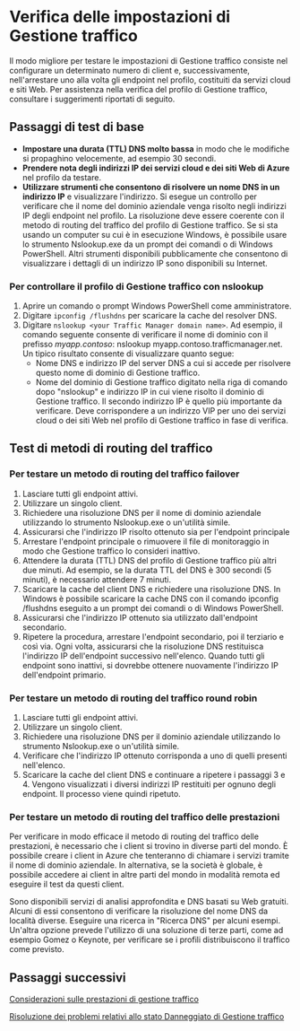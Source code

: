 <properties 
   pageTitle="Test delle impostazioni di Gestione traffico | Microsoft Azure"
   description="In questo articolo vengono fornite le informazioni per verificare le impostazioni di Gestione traffico"
   services="traffic-manager"
   documentationCenter=""
   authors="sdwheeler"
   manager="carmonm"
   editor="tysonn" />
<tags 
   ms.service="traffic-manager"
   ms.devlang="na"
   ms.topic="article"
   ms.tgt_pltfrm="na"
   ms.workload="infrastructure-services"
   ms.date="03/17/2016"
   ms.author="sewhee" />  

# Verifica delle impostazioni di Gestione traffico

Il modo migliore per testare le impostazioni di Gestione traffico consiste nel configurare un determinato numero di client e, successivamente, nell'arrestare uno alla volta gli endpoint nel profilo, costituiti da servizi cloud e siti Web. Per assistenza nella verifica del profilo di Gestione traffico, consultare i suggerimenti riportati di seguito.

## Passaggi di test di base

- **Impostare una durata (TTL) DNS molto bassa** in modo che le modifiche si propaghino velocemente, ad esempio 30 secondi.
- **Prendere nota degli indirizzi IP dei servizi cloud e dei siti Web di Azure** nel profilo da testare.
- **Utilizzare strumenti che consentono di risolvere un nome DNS in un indirizzo IP** e visualizzare l'indirizzo. Si esegue un controllo per verificare che il nome del dominio aziendale venga risolto negli indirizzi IP degli endpoint nel profilo. La risoluzione deve essere coerente con il metodo di routing del traffico del profilo di Gestione traffico. Se si sta usando un computer su cui è in esecuzione Windows, è possibile usare lo strumento Nslookup.exe da un prompt dei comandi o di Windows PowerShell. Altri strumenti disponibili pubblicamente che consentono di visualizzare i dettagli di un indirizzo IP sono disponibili su Internet.

### Per controllare il profilo di Gestione traffico con nslookup

1. Aprire un comando o prompt Windows PowerShell come amministratore.
2. Digitare `ipconfig /flushdns` per scaricare la cache del resolver DNS.
3. Digitare `nslookup <your Traffic Manager domain name>`. Ad esempio, il comando seguente consente di verificare il nome di dominio con il prefisso *myapp.contoso*: nslookup myapp.contoso.trafficmanager.net. Un tipico risultato consente di visualizzare quanto segue:
   - Nome DNS e indirizzo IP del server DNS a cui si accede per risolvere questo nome di dominio di Gestione traffico.
   - Nome del dominio di Gestione traffico digitato nella riga di comando dopo "nslookup" e indirizzo IP in cui viene risolto il dominio di Gestione traffico. Il secondo indirizzo IP è quello più importante da verificare. Deve corrispondere a un indirizzo VIP per uno dei servizi cloud o dei siti Web nel profilo di Gestione traffico in fase di verifica.

## Test di metodi di routing del traffico

### Per testare un metodo di routing del traffico failover

1. Lasciare tutti gli endpoint attivi.
2. Utilizzare un singolo client.
3. Richiedere una risoluzione DNS per il nome di dominio aziendale utilizzando lo strumento Nslookup.exe o un'utilità simile.
4. Assicurarsi che l'indirizzo IP risolto ottenuto sia per l'endpoint principale
5. Arrestare l'endpoint principale o rimuovere il file di monitoraggio in modo che Gestione traffico lo consideri inattivo.
6. Attendere la durata (TTL) DNS del profilo di Gestione traffico più altri due minuti. Ad esempio, se la durata TTL del DNS è 300 secondi (5 minuti), è necessario attendere 7 minuti.
7. Scaricare la cache del client DNS e richiedere una risoluzione DNS. In Windows è possibile scaricare la cache DNS con il comando ipconfig /flushdns eseguito a un prompt dei comandi o di Windows PowerShell.
8. Assicurarsi che l'indirizzo IP ottenuto sia utilizzato dall'endpoint secondario.
9. Ripetere la procedura, arrestare l'endpoint secondario, poi il terziario e così via. Ogni volta, assicurarsi che la risoluzione DNS restituisca l'indirizzo IP dell'endpoint successivo nell'elenco. Quando tutti gli endpoint sono inattivi, si dovrebbe ottenere nuovamente l'indirizzo IP dell'endpoint primario.

### Per testare un metodo di routing del traffico round robin

1. Lasciare tutti gli endpoint attivi.
2. Utilizzare un singolo client.
3. Richiedere una risoluzione DNS per il dominio aziendale utilizzando lo strumento Nslookup.exe o un'utilità simile.
4. Verificare che l'indirizzo IP ottenuto corrisponda a uno di quelli presenti nell'elenco.
5. Scaricare la cache del client DNS e continuare a ripetere i passaggi 3 e 4. Vengono visualizzati i diversi indirizzi IP restituiti per ognuno degli endpoint. Il processo viene quindi ripetuto.

### Per testare un metodo di routing del traffico delle prestazioni

Per verificare in modo efficace il metodo di routing del traffico delle prestazioni, è necessario che i client si trovino in diverse parti del mondo. È possibile creare i client in Azure che tenteranno di chiamare i servizi tramite il nome di dominio aziendale. In alternativa, se la società è globale, è possibile accedere ai client in altre parti del mondo in modalità remota ed eseguire il test da questi client.

Sono disponibili servizi di analisi approfondita e DNS basati su Web gratuiti. Alcuni di essi consentono di verificare la risoluzione del nome DNS da località diverse. Eseguire una ricerca in "Ricerca DNS" per alcuni esempi. Un'altra opzione prevede l'utilizzo di una soluzione di terze parti, come ad esempio Gomez o Keynote, per verificare se i profili distribuiscono il traffico come previsto.

## Passaggi successivi

[Considerazioni sulle prestazioni di gestione traffico](traffic-manager-performance-considerations.md)

[Risoluzione dei problemi relativi allo stato Danneggiato di Gestione traffico](traffic-manager-troubleshooting-degraded.md)




 

<!---HONumber=AcomDC_0824_2016-->